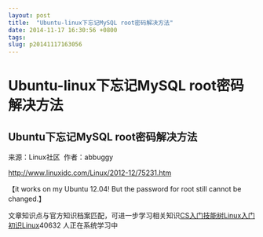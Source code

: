 ```yaml
---
layout: post
title:  "Ubuntu-linux下忘记MySQL root密码解决方法"
date: 2014-11-17 16:30:56 +0800
tags: 
slug: p20141117163056
---
```


# Ubuntu-linux下忘记MySQL root密码解决方法





  
 



## Ubuntu下忘记MySQL root密码解决方法


来源：Linux社区  作者：abbuggy
  


<http://www.linuxidc.com/Linux/2012-12/75231.htm>  
 


【it works on my Ubuntu 12.04! But the password for root still cannot be changed.】


  
 


  
 


  
 




文章知识点与官方知识档案匹配，可进一步学习相关知识[CS入门技能树](https://edu.csdn.net/skill/gml/gml-1c31834f07b04bcc9c5dff5baaa6680c?utm_source=csdn_ai_skill_tree_blog)[Linux入门](https://edu.csdn.net/skill/gml/gml-1c31834f07b04bcc9c5dff5baaa6680c?utm_source=csdn_ai_skill_tree_blog)[初识Linux](https://edu.csdn.net/skill/gml/gml-1c31834f07b04bcc9c5dff5baaa6680c?utm_source=csdn_ai_skill_tree_blog)40632 人正在系统学习中
